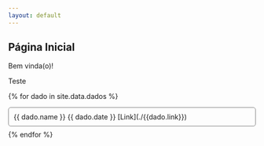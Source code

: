 ```yaml
---
layout: default
---
```


## Página Inicial

Bem vinda(o)!

Teste

{% for dado in site.data.dados %}
  <div style="margin-bottom:8px;border: 0.5px solid grey;border-radius: 5px;">
    <div style="padding:10px;">
      {{ dado.name }} {{ dado.date }} [Link](./{{dado.link}})
    </div>
  </div>
{% endfor %}
